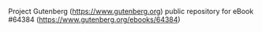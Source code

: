 Project Gutenberg (https://www.gutenberg.org) public repository for
eBook #64384 (https://www.gutenberg.org/ebooks/64384)
